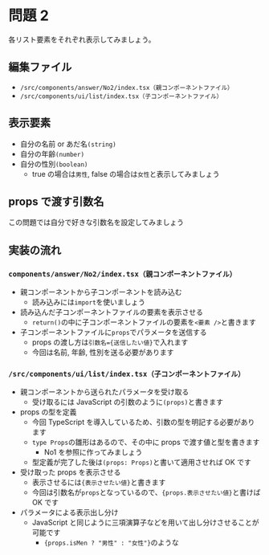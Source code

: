# 問題 2

各リスト要素をそれぞれ表示してみましょう。

## 編集ファイル

- `/src/components/answer/No2/index.tsx（親コンポーネントファイル）`
- `/src/components/ui/list/index.tsx（子コンポーネントファイル）`

## 表示要素

- 自分の名前 or あだ名`(string)`
- 自分の年齢`(number)`
- 自分の性別`(boolean)`
  - true の場合は`男性`, false の場合は`女性`と表示してみましょう

## props で渡す引数名

この問題では自分で好きな引数名を設定してみましょう

## 実装の流れ

### `components/answer/No2/index.tsx（親コンポーネントファイル）`

- 親コンポーネントから子コンポーネントを読み込む
  - 読み込みには`import`を使いましょう
- 読み込んだ子コンポーネントファイルの要素を表示させる
  - `return()`の中に子コンポーネントファイルの要素を`<要素 />`と書きます
- 子コンポーネントファイルに`props`でパラメータを送信する
  - props の渡し方は`引数名={送信したい値}`で入れます
  - 今回は名前, 年齢, 性別を送る必要があります

### `/src/components/ui/list/index.tsx（子コンポーネントファイル）`

- 親コンポーネントから送られたパラメータを受け取る
  - 受け取るには JavaScript の引数のように`(props)`と書きます
- props の型を定義
  - 今回 TypeScript を導入しているため、引数の型を明記する必要があります
  - `type Props`の雛形はあるので、その中に props で渡す値と型を書きます
    - No1 を参照に作ってみましょう
  - 型定義が完了した後は`(props: Props)`と書いて適用させれば OK です
- 受け取った props を表示させる
  - 表示させるには`{表示させたい値}`と書きます
  - 今回は引数名が`props`となっているので、`{props.表示させたい値}`と書けば OK です
- パラメータによる表示出し分け
  - JavaScript と同じように三項演算子などを用いて出し分けさせることが可能です
    - `{props.isMen ? "男性" : "女性"}`のような
